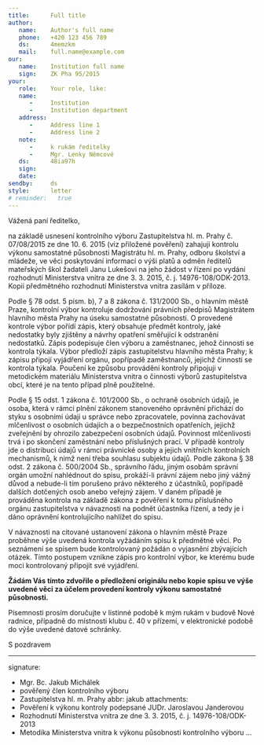 ```yaml
---
title:      Full title
author:
   name:    Author's full name
   phone:   +420 123 456 789
   ds:      4memzkm
   mail:    full.name@example.com
our:
   name:    Institution full name
   sign:    ZK Pha 95/2015
your:
   role:    Your role, like: 
   name:
      -     Institution
      -     Institution department
   address:
      -     Address line 1
      -     Address line 2
   note:
      -     k rukám ředitelky 
      -     Mgr. Lenky Němcové
   ds:      48ia97h
   sign:
   date:    
sendby:     ds
style:      letter
# reminder:   true
---
```


Vážená paní ředitelko,

na základě usnesení kontrolního výboru Zastupitelstva hl. m. Prahy č. 07/08/2015
ze dne 10. 6. 2015 (viz přiložené pověření) zahajuji kontrolu výkonu 
samostatné působnosti Magistrátu hl. m. Prahy, odboru školství a mládeže, 
ve věci poskytování informací o výši platů a odměn ředitelů mateřských škol
žadateli Janu Lukešovi na jeho žádost v řízení po vydání 
rozhodnutí Ministerstva vnitra ze dne 3. 3. 2015, č. j. 14976-108/ODK-2013.
Kopii předmětného rozhodnutí Ministerstva vnitra zasílám v příloze.

Podle § 78 odst. 5 písm. b), 7 a 8 zákona č. 131/2000 Sb., o hlavním městě Praze,
kontrolní výbor kontroluje dodržování právních předpisů Magistrátem hlavního 
města Prahy na úseku samostatné působnosti. O provedené kontrole výbor pořídí 
zápis, který obsahuje předmět kontroly, jaké nedostatky byly zjištěny a 
návrhy opatření směřující k odstranění nedostatků. Zápis podepisuje člen 
výboru a zaměstnanec, jehož činnosti se kontrola týkala. Výbor předloží zápis 
zastupitelstvu hlavního města Prahy; k zápisu připojí vyjádření orgánu, 
popřípadě zaměstnanců, jejichž činnosti se kontrola týkala. Poučení ke způsobu
provádění kontroly připojuji v metodickém materiálu Ministerstva vnitra o činnosti výborů
zastupitelstva obcí, které je na tento případ plně použitelné.

Podle § 15 odst. 1 zákona č. 101/2000 Sb., o ochraně osobních údajů, je osoba, 
která v rámci plnění zákonem stanoveného oprávnění přichází do styku s osobními 
údaji u správce nebo zpracovatele, povinna zachovávat mlčenlivost o osobních 
údajích a o bezpečnostních opatřeních, jejichž zveřejnění by ohrozilo 
zabezpečení osobních údajů. Povinnost mlčenlivosti trvá i po skončení 
zaměstnání nebo příslušných prací. V případě kontroly jde o distribuci údajů
v rámci právnické osoby a jejich vnitřních kontrolních mechanismů, k nimž není 
třeba souhlasu subjektu údajů. Podle zákona § 38 odst. 2 zákona č. 500/2004 Sb., 
správního řádu, jiným osobám správní orgán umožní nahlédnout do spisu, 
prokáží-li právní zájem nebo jiný vážný důvod a nebude-li tím porušeno právo 
některého z účastníků, popřípadě dalších dotčených osob anebo veřejný zájem.
V daném případě je prováděna kontrola na základě zákona z pověření k tomu 
příslušného orgánu zastupitelstva v návaznosti na podnět
účastníka řízení, a tedy je i dáno oprávnění kontrolujícího nahlížet do spisu.

V návaznosti na citované ustanovení zákona o hlavním městě Praze proběhne výše
uvedená kontrola vyžádáním spisu k předmětné věci. Po seznámení se spisem 
bude kontrolovaný požádán o vyjasnění zbývajících otázek. Tímto postupem vznikne
zápis pro kontrolní výbor, ke kterému bude moci kontrolovaný připojit své vyjádření. 

**Žádám Vás tímto zdvořile o předložení 
originálu nebo kopie spisu ve výše uvedené věci za účelem provedení kontroly
výkonu samostatné působnosti.** 

Písemnosti prosím doručujte v listinné podobě k mým rukám v budově Nové radnice, případně
do místnosti klubu č. 40 v přízemí, v elektronické podobě do výše uvedené datové
schránky.

S pozdravem

---
signature:
  - Mgr. Bc. Jakub Michálek
  - pověřený člen kontrolního výboru
  - Zastupitelstva hl. m. Prahy
abbr:       jakub
attachments:
  - Pověření k výkonu kontroly podepsané JUDr. Jaroslavou Janderovou
  - Rozhodnutí Ministerstva vnitra ze dne 3. 3. 2015, č. j. 14976-108/ODK-2013
  - Metodika Ministerstva vnitra k výkonu působnosti kontrolního výboru
...
